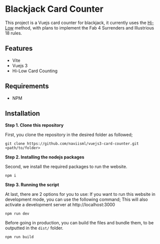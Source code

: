 # Blackjack Card Counter

This project is a Vuejs card counter for blackjack, it currently uses the [Hi-Low](https://en.wikipedia.org/wiki/Card_counting) method, with plans to implement the Fab 4 Surrenders and Illustrious 18 rules.

## Features

- Vite
- Vuejs 3
- Hi-Low Card Counting

## Requirements

- NPM

## Installation

**Step 1. Clone this repository**

First, you clone the repository in the desired folder as followed;
```
git clone https://github.com/naviisml/vuejs3-card-counter.git <path/to/folder>
```

**Step 2. Installing the nodejs packages**

Second, we install the required packages to run the website.
```
npm i
```

**Step 3. Running the script**

At last, there are 2 options for you to use: If you want to run this website in development mode, you can use the following command; This will also activate a development server at http://localhost:3000

```
npm run dev
```

Before going in production, you can build the files and bundle them, to be outputted in the `dist/` folder.

```
npm run build
```
